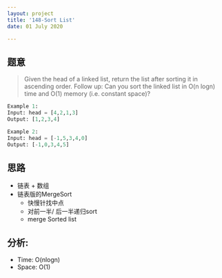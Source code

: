 ```yaml
---
layout: project
title: '148-Sort List'
date: 01 July 2020

---
```

## 题意
> Given the head of a linked list, return the list after sorting it in ascending order.
> Follow up: Can you sort the linked list in O(n logn) time and O(1) memory (i.e. constant space)?

~~~python
Example 1:
Input: head = [4,2,1,3]
Output: [1,2,3,4]

Example 2:
Input: head = [-1,5,3,4,0]
Output: [-1,0,3,4,5]
~~~

## 思路
- 链表 + 数组
- 链表版的MergeSort
  - 快慢针找中点
  - 对前一半/ 后一半递归sort
  - merge Sorted list


<script src="https://emgithub.com/embed.js?target=https%3A%2F%2Fgithub.com%2Fchuanluchen%2FLeetCode%2Fblob%2Fmain%2F_148_SortList.py&style=hopscotch&showBorder=on&showFileMeta=on"></script>

## 分析:
- Time: O(nlogn) 
- Space: O(1) 
